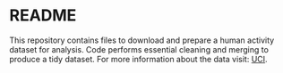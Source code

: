 README
========================================================
This repository contains files to download and prepare a human activity dataset
for analysis. Code performs essential cleaning and merging to produce a tidy 
dataset. For more information about the data visit: [UCI][1].


[1]:http://archive.ics.uci.edu/ml/datasets/Human+Activity+Recognition+Using+Smartphones